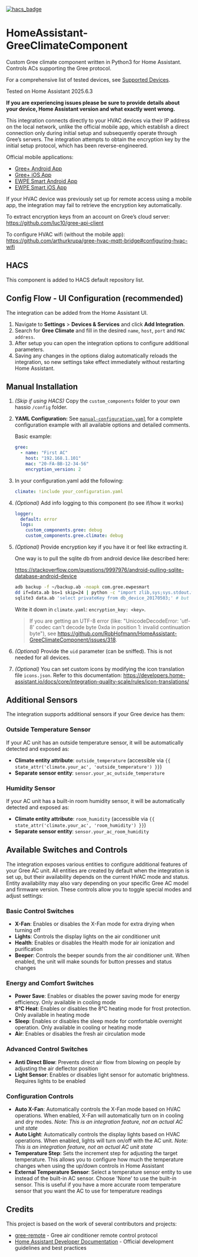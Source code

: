[![hacs_badge](https://img.shields.io/badge/HACS-Default-orange.svg?style=for-the-badge)](https://github.com/hacs/integration)

# HomeAssistant-GreeClimateComponent
Custom Gree climate component written in Python3 for Home Assistant. Controls ACs supporting the Gree protocol.

For a comprehensive list of tested devices, see [Supported Devices](supported-devices.md).

Tested on Home Assistant 2025.6.3 

**If you are experiencing issues please be sure to provide details about your device, Home Assistant version and what exactly went wrong.**

This integration connects directly to your HVAC devices via their IP address on the local network, unlike the official mobile app, which establish a direct connection only during initial setup and subsequently operate through Gree’s servers.
The integration attempts to obtain the encryption key by the initial setup protocol, which has been reverse-engineered.

Official mobile applications:
- [Gree+ Android App](https://play.google.com/store/apps/details?id=com.gree.greeplus)
- [Gree+ iOS App](https://apps.apple.com/app/gree/id1167857672)
- [EWPE Smart Android App](https://play.google.com/store/apps/details?id=com.gree.ewpesmart)
- [EWPE Smart iOS App](https://apps.apple.com/app/ewpe-smart/id1189467454)

If your HVAC device was previously set up for remote access using a mobile app, the integration may fail to retrieve the encryption key automatically.

To extract encryption keys from an account on Gree’s cloud server: https://github.com/luc10/gree-api-client

To configure HVAC wifi (without the mobile app): https://github.com/arthurkrupa/gree-hvac-mqtt-bridge#configuring-hvac-wifi

## HACS
This component is added to HACS default repository list.

## Config Flow - UI Configuration (recommended)
The integration can be added from the Home Assistant UI.
1. Navigate to **Settings** > **Devices & Services** and click **Add Integration**.
2. Search for **Gree Climate** and fill in the desired `name`, `host`, `port` and `MAC address`.
3. After setup you can open the integration options to configure additional parameters.
4. Saving any changes in the options dialog automatically reloads the
   integration, so new settings take effect immediately without
   restarting Home Assistant.

## Manual Installation


1. *(Skip if using HACS)* Copy the `custom_components` folder to your own hassio `/config` folder.

2. **YAML Configuration:** See [`manual-configuration.yaml`](manual-configuration.yaml) for a complete configuration example with all available options and detailed comments.

   Basic example:
   ```yaml
   gree:
     - name: "First AC"
       host: "192.168.1.101"
       mac: "20-FA-BB-12-34-56"
       encryption_version: 2
   ```

3. In your configuration.yaml add the following:

   ```yaml
   climate: !include your_configuration.yaml
   ```

4. *(Optional)* Add info logging to this component (to see if/how it works)

   ```yaml
   logger:
     default: error
     logs:
       custom_components.gree: debug
       custom_components.gree.climate: debug
   ```

5. *(Optional)* Provide encryption key if you have it or feel like extracting it.

   One way is to pull the sqlite db from android device like described here:

   https://stackoverflow.com/questions/9997976/android-pulling-sqlite-database-android-device

   ```bash
   adb backup -f ~/backup.ab -noapk com.gree.ewpesmart
   dd if=data.ab bs=1 skip=24 | python -c "import zlib,sys;sys.stdout.write(zlib.decompress(sys.stdin.read()))" | tar -xvf -
   sqlite3 data.ab 'select privateKey from db_device_20170503;' # but table name can differ a little bit.
   ```

   Write it down in `climate.yaml`: `encryption_key: <key>`.

   > If you are getting an UTF-8  error (like: "UnicodeDecodeError: 'utf-8' codec can't decode byte 0xda in position 1: invalid continuation byte"), see https://github.com/RobHofmann/HomeAssistant-GreeClimateComponent/issues/318.

6. *(Optional)* Provide the `uid` parameter (can be sniffed). This is not needed for all devices.

7. *(Optional)* You can set custom icons by modifying the icon translation file `icons.json`. Refer to this documentation: https://developers.home-assistant.io/docs/core/integration-quality-scale/rules/icon-translations/

## Additional Sensors

The integration supports additional sensors if your Gree device has them:

### Outside Temperature Sensor
If your AC unit has an outside temperature sensor, it will be automatically detected and exposed as:
- **Climate entity attribute**: `outside_temperature` (accessible via `{{ state_attr('climate.your_ac', 'outside_temperature') }}`)
- **Separate sensor entity**: `sensor.your_ac_outside_temperature`

### Humidity Sensor  
If your AC unit has a built-in room humidity sensor, it will be automatically detected and exposed as:
- **Climate entity attribute**: `room_humidity` (accessible via `{{ state_attr('climate.your_ac', 'room_humidity') }}`)
- **Separate sensor entity**: `sensor.your_ac_room_humidity`

## Available Switches and Controls

The integration exposes various entities to configure additional features of your Gree AC unit. All entities are created by default when the integration is set up, but their availability depends on the current HVAC mode and status. Entity availability may also vary depending on your specific Gree AC model and firmware version. These controls allow you to toggle special modes and adjust settings:

### Basic Control Switches
- **X-Fan**: Enables or disables the X-Fan mode for extra drying when turning off
- **Lights**: Controls the display lights on the air conditioner unit  
- **Health**: Enables or disables the Health mode for air ionization and purification
- **Beeper**: Controls the beeper sounds from the air conditioner unit. When enabled, the unit will make sounds for button presses and status changes

### Energy and Comfort Switches
- **Power Save**: Enables or disables the power saving mode for energy efficiency. Only available in cooling mode
- **8°C Heat**: Enables or disables the 8°C heating mode for frost protection. Only available in heating mode
- **Sleep**: Enables or disables the sleep mode for comfortable overnight operation. Only available in cooling or heating mode
- **Air**: Enables or disables the fresh air circulation mode

### Advanced Control Switches
- **Anti Direct Blow**: Prevents direct air flow from blowing on people by adjusting the air deflector position
- **Light Sensor**: Enables or disables light sensor for automatic brightness. Requires lights to be enabled

### Configuration Controls
- **Auto X-Fan**: Automatically controls the X-Fan mode based on HVAC operations. When enabled, X-Fan will automatically turn on in cooling and dry modes. *Note: This is an integration feature, not an actual AC unit state*
- **Auto Light**: Automatically controls the display lights based on HVAC operations. When enabled, lights will turn on/off with the AC unit. *Note: This is an integration feature, not an actual AC unit state*
- **Temperature Step**: Sets the increment step for adjusting the target temperature. This allows you to configure how much the temperature changes when using the up/down controls in Home Assistant
- **External Temperature Sensor**: Select a temperature sensor entity to use instead of the built-in AC sensor. Choose 'None' to use the built-in sensor. This is useful if you have a more accurate room temperature sensor that you want the AC to use for temperature readings

## Credits

This project is based on the work of several contributors and projects:

- [gree-remote](https://github.com/tomikaa87/gree-remote) - Gree air conditioner remote control protocol
- [Home Assistant Developer Documentation](https://developers.home-assistant.io/) - Official development guidelines and best practices
